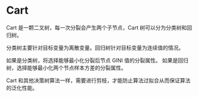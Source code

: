 # Cart

Cart 是一颗二叉树，每一次分裂会产生两个子节点，Cart 树可以分为分类树和回归树。

分类树主要针对目标变量为离散变量。回归树针对目标变量为连续值的情况。

如果是分类树，将选择能够最小化分裂后节点 GINI 值的分裂属性。
如果是回归树，选择能够最小化两个节点样本方差的分裂属性。

Cart 和其他决策树算法一样，需要进行剪枝，才能防止算法过拟合从而保证算法的泛化性能。